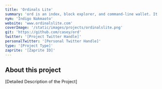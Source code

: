 ```yaml
---
title: 'Ordinals Lite'
summary: 'ord is an index, block explorer, and command-line wallet. It is experimental software with no warranty. '
nym: 'Indigo Nakmaoto'
website: 'www.ordinalslite.com'
coverImage: '/static/images/projects/ordinalslite.png'
git: 'https://github.com/casey/ord'
twitter: '[Project Twitter Handle]'
personalTwitter: '[Personal Twitter Handle]'
type: '[Project Type]'
zaprite: '[Zaprite ID]'
---
```


## About this project

[Detailed Description of the Project]